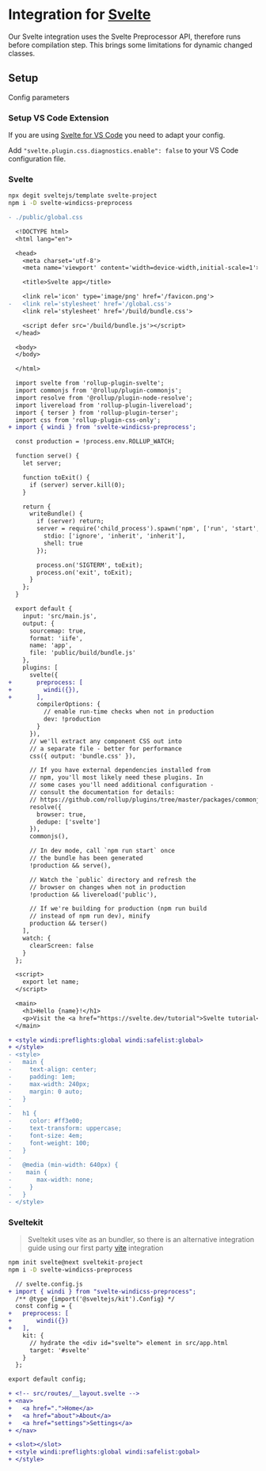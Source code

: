 [utility groups]: /features/
[svelte-windicss-preprocess]: https://github.com/windicss/svelte-windicss-preprocess
[vite-plugin-windicss]: https://github.com/windicss/vite-plugin-windicss
[vite]: /integrations/vite
[migration]: /guide/migration

<Logo name="svelte" class="logo-float-xl"/>

# Integration for [Svelte](https://svelte.dev/)

<PackageInfo name="svelte-windicss-preprocess" author="alexanderniebuhr" />



Our Svelte integration uses the Svelte Preprocessor API, therefore runs before compilation step. This brings some limitations for dynamic changed classes.

## Setup

Config parameters


### Setup VS Code Extension

If you are using [Svelte for VS Code](https://marketplace.visualstudio.com/items?itemName=svelte.svelte-vscode) you need to adapt your config.

Add `"svelte.plugin.css.diagnostics.enable": false` to your VS Code configuration file.


### Svelte

```sh
npx degit sveltejs/template svelte-project
npm i -D svelte-windicss-preprocess
```
```diff
- ./public/global.css
```
```diff
  <!DOCTYPE html>
  <html lang="en">

  <head>
    <meta charset='utf-8'>
    <meta name='viewport' content='width=device-width,initial-scale=1'>

    <title>Svelte app</title>

    <link rel='icon' type='image/png' href='/favicon.png'>
-   <link rel='stylesheet' href='/global.css'>
    <link rel='stylesheet' href='/build/bundle.css'>

    <script defer src='/build/bundle.js'></script>
  </head>

  <body>
  </body>

  </html>
```
```diff
  import svelte from 'rollup-plugin-svelte';
  import commonjs from '@rollup/plugin-commonjs';
  import resolve from '@rollup/plugin-node-resolve';
  import livereload from 'rollup-plugin-livereload';
  import { terser } from 'rollup-plugin-terser';
  import css from 'rollup-plugin-css-only';
+ import { windi } from 'svelte-windicss-preprocess';

  const production = !process.env.ROLLUP_WATCH;

  function serve() {
    let server;

    function toExit() {
      if (server) server.kill(0);
    }

    return {
      writeBundle() {
        if (server) return;
        server = require('child_process').spawn('npm', ['run', 'start', '--', '--dev'], {
          stdio: ['ignore', 'inherit', 'inherit'],
          shell: true
        });

        process.on('SIGTERM', toExit);
        process.on('exit', toExit);
      }
    };
  }

  export default {
    input: 'src/main.js',
    output: {
      sourcemap: true,
      format: 'iife',
      name: 'app',
      file: 'public/build/bundle.js'
    },
    plugins: [
      svelte({
+       preprocess: [
+         windi({}),
+       ],
        compilerOptions: {
          // enable run-time checks when not in production
          dev: !production
        }
      }),
      // we'll extract any component CSS out into
      // a separate file - better for performance
      css({ output: 'bundle.css' }),

      // If you have external dependencies installed from
      // npm, you'll most likely need these plugins. In
      // some cases you'll need additional configuration -
      // consult the documentation for details:
      // https://github.com/rollup/plugins/tree/master/packages/commonjs
      resolve({
        browser: true,
        dedupe: ['svelte']
      }),
      commonjs(),

      // In dev mode, call `npm run start` once
      // the bundle has been generated
      !production && serve(),

      // Watch the `public` directory and refresh the
      // browser on changes when not in production
      !production && livereload('public'),

      // If we're building for production (npm run build
      // instead of npm run dev), minify
      production && terser()
    ],
    watch: {
      clearScreen: false
    }
  };
```
```diff
  <script>
    export let name;
  </script>

  <main>
    <h1>Hello {name}!</h1>
    <p>Visit the <a href="https://svelte.dev/tutorial">Svelte tutorial</a> to learn how to build Svelte apps.</p>
  </main>

+ <style windi:preflights:global windi:safelist:global>
+ </style>
- <style>
-   main {
-     text-align: center;
-     padding: 1em;
-     max-width: 240px;
-     margin: 0 auto;
-   }
-
-   h1 {
-     color: #ff3e00;
-     text-transform: uppercase;
-     font-size: 4em;
-     font-weight: 100;
-   }
-
-   @media (min-width: 640px) {
-    main {
-       max-width: none;
-     }
-   }
- </style>
```

### Sveltekit

> Sveltekit uses vite as an bundler, so there is an alternative integration guide using our first party [vite] integration

```sh
npm init svelte@next sveltekit-project
npm i -D svelte-windicss-preprocess
```
```diff
  // svelte.config.js
+ import { windi } from "svelte-windicss-preprocess";
  /** @type {import('@sveltejs/kit').Config} */
  const config = {
+	preprocess: [
+		windi({})
+	],
    kit: {
      // hydrate the <div id="svelte"> element in src/app.html
      target: '#svelte'
    }
  };

export default config;
```
```diff
+ <!-- src/routes/__layout.svelte -->
+ <nav>
+   <a href=".">Home</a>
+   <a href="about">About</a>
+   <a href="settings">Settings</a>
+ </nav>

+ <slot></slot>
+ <style windi:preflights:global windi:safelist:gobal>
+ </style>
```
